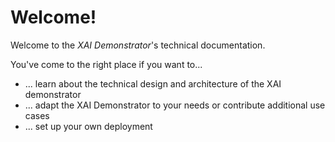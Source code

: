 # Welcome!

Welcome to the _XAI Demonstrator_'s technical documentation.

You've come to the right place if you want to...

- ... learn about the technical design and architecture of the XAI demonstrator
- ... adapt the XAI Demonstrator to your needs or contribute additional use cases
- ... set up your own deployment
